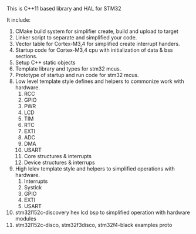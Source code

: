 This is C++11 based library and HAL for STM32

It include:

1) CMake build system for simplifier create, build and upload to target
2) Linker script to separate and simplified your code.
3) Vector table for Cortex-M3,4 for simplified create interrupt handers.
4) Startup code for Cortex-M3,4 cpu with initialization of data & bss sections.
5) Setup C++ static objects
6) Template library and types for stm32 mcus.
7) Prototype of startup and run code for stm32 mcus.
8) Low level template style defines and helpers to commonize work with hardware.
    1) RCC
    2) GPIO
    3) PWR
    4) LCD
    5) TIM
    6) RTC
    7) EXTI
    8) ADC
    9) DMA
    10) USART
    11) Core structures & interrupts
    12) Device structures & interrups
9) High lelev template style and helpers to simplified operations with hardware.
    1) Interrupts
    2) Systick
    3) GPIO
    4) EXTI
    5) USART
10) stm32l152c-discovery hex lcd bsp to simplified operation with hardware modules
11) stm32l152c-disco, stm32f3disco, stm32f4-black examples proto
